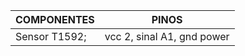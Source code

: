 | COMPONENTES   | PINOS                      |
|---------------|----------------------------|
| Sensor T1592; | vcc 2, sinal A1, gnd power |
